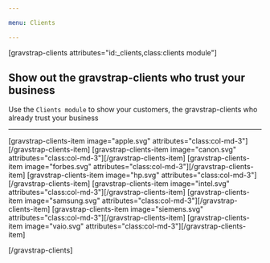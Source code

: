 ```yaml
---

menu: Clients

---
```


[gravstrap-clients attributes="id:_clients,class:clients module"]

## Show out the gravstrap-clients who trust your business
Use the `Clients module` to show your customers, the gravstrap-clients who already trust your business

___

[gravstrap-clients-item image="apple.svg" attributes="class:col-md-3"][/gravstrap-clients-item]
[gravstrap-clients-item image="canon.svg" attributes="class:col-md-3"][/gravstrap-clients-item]
[gravstrap-clients-item image="forbes.svg" attributes="class:col-md-3"][/gravstrap-clients-item]
[gravstrap-clients-item image="hp.svg" attributes="class:col-md-3"][/gravstrap-clients-item]
[gravstrap-clients-item image="intel.svg" attributes="class:col-md-3"][/gravstrap-clients-item]
[gravstrap-clients-item image="samsung.svg" attributes="class:col-md-3"][/gravstrap-clients-item]
[gravstrap-clients-item image="siemens.svg" attributes="class:col-md-3"][/gravstrap-clients-item]
[gravstrap-clients-item image="vaio.svg" attributes="class:col-md-3"][/gravstrap-clients-item]

[/gravstrap-clients]